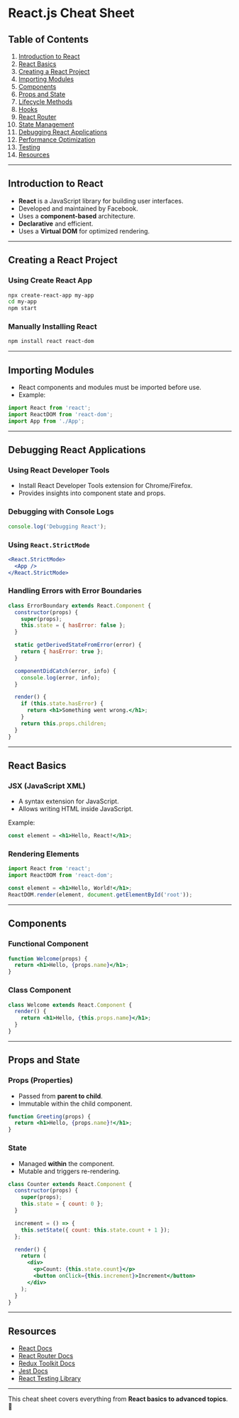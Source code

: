 # React.js Cheat Sheet

## Table of Contents
1. [Introduction to React](#introduction-to-react)
2. [React Basics](#react-basics)
3. [Creating a React Project](#creating-a-react-project)
4. [Importing Modules](#importing-modules)
5. [Components](#components)
6. [Props and State](#props-and-state)
7. [Lifecycle Methods](#lifecycle-methods)
8. [Hooks](#hooks)
9. [React Router](#react-router)
10. [State Management](#state-management)
11. [Debugging React Applications](#debugging-react-applications)
12. [Performance Optimization](#performance-optimization)
13. [Testing](#testing)
14. [Resources](#resources)

---

## Introduction to React

- **React** is a JavaScript library for building user interfaces.
- Developed and maintained by Facebook.
- Uses a **component-based** architecture.
- **Declarative** and efficient.
- Uses a **Virtual DOM** for optimized rendering.

---

## Creating a React Project

### Using Create React App

```sh
npx create-react-app my-app
cd my-app
npm start
```

### Manually Installing React

```sh
npm install react react-dom
```

---

## Importing Modules

- React components and modules must be imported before use.
- Example:

```jsx
import React from 'react';
import ReactDOM from 'react-dom';
import App from './App';
```

---

## Debugging React Applications

### Using React Developer Tools

- Install React Developer Tools extension for Chrome/Firefox.
- Provides insights into component state and props.

### Debugging with Console Logs

```jsx
console.log('Debugging React');
```

### Using `React.StrictMode`

```jsx
<React.StrictMode>
  <App />
</React.StrictMode>
```

### Handling Errors with Error Boundaries

```jsx
class ErrorBoundary extends React.Component {
  constructor(props) {
    super(props);
    this.state = { hasError: false };
  }

  static getDerivedStateFromError(error) {
    return { hasError: true };
  }

  componentDidCatch(error, info) {
    console.log(error, info);
  }

  render() {
    if (this.state.hasError) {
      return <h1>Something went wrong.</h1>;
    }
    return this.props.children;
  }
}
```

---

## React Basics

### JSX (JavaScript XML)

- A syntax extension for JavaScript.
- Allows writing HTML inside JavaScript.

Example:

```jsx
const element = <h1>Hello, React!</h1>;
```

### Rendering Elements

```jsx
import React from 'react';
import ReactDOM from 'react-dom';

const element = <h1>Hello, World!</h1>;
ReactDOM.render(element, document.getElementById('root'));
```

---

## Components

### Functional Component

```jsx
function Welcome(props) {
  return <h1>Hello, {props.name}</h1>;
}
```

### Class Component

```jsx
class Welcome extends React.Component {
  render() {
    return <h1>Hello, {this.props.name}</h1>;
  }
}
```

---

## Props and State

### Props (Properties)

- Passed from **parent to child**.
- Immutable within the child component.

```jsx
function Greeting(props) {
  return <h1>Hello, {props.name}!</h1>;
}
```

### State

- Managed **within** the component.
- Mutable and triggers re-rendering.

```jsx
class Counter extends React.Component {
  constructor(props) {
    super(props);
    this.state = { count: 0 };
  }

  increment = () => {
    this.setState({ count: this.state.count + 1 });
  };

  render() {
    return (
      <div>
        <p>Count: {this.state.count}</p>
        <button onClick={this.increment}>Increment</button>
      </div>
    );
  }
}
```

---

## Resources

- [React Docs](https://react.dev/)
- [React Router Docs](https://reactrouter.com/)
- [Redux Toolkit Docs](https://redux-toolkit.js.org/)
- [Jest Docs](https://jestjs.io/)
- [React Testing Library](https://testing-library.com/)

---

This cheat sheet covers everything from **React basics to advanced topics**. 🚀
